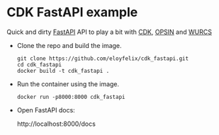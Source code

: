# CDK FastAPI example

Quick and dirty [FastAPI](https://github.com/tiangolo/fastapi) API to play a bit with [CDK](https://github.com/cdk/cdk), [OPSIN](https://github.com/dan2097/opsin) and [WURCS](https://gitlab.com/glycoinfo/molwurcs)

- Clone the repo and build the image.

  ```
  git clone https://github.com/eloyfelix/cdk_fastapi.git
  cd cdk_fastapi
  docker build -t cdk_fastapi .
  ```

- Run the container using the image.

  ```
  docker run -p8000:8000 cdk_fastapi
  ```

- Open FastAPI docs:

  http://localhost:8000/docs
